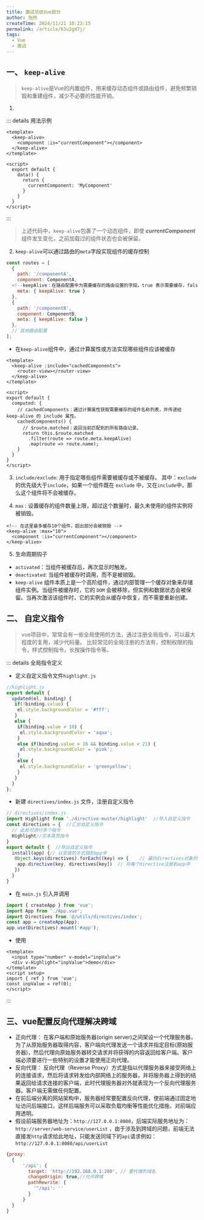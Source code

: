 ```yaml
---
title: 面试总结Vue部分
author: 怡然
createTime: 2024/11/21 10:23:15
permalink: /article/63u2gd7j/
tags:
  - Vue
  - 面试
---
```


## 一、  `keep-alive`
> `keep-alive`是Vue的内置组件，用来缓存动态组件或路由组件，避免频繁销毁和重建组件，减少不必要的性能开销。
1. 
::: details 用法示例
```vue
<template>
  <keep-alive>
    <component :is="currentComponent"></component>
  </keep-alive>
</template>

<script>
  export default {
    data() {
      return {
        currentComponent: 'MyComponent'
      }
    }
  }
</script>

```
:::

> 上述代码中，`keep-alive`包裹了一个动态组件，即使 ***currentComponent*** 组件发生变化，之前加载过的组件状态也会被保留。

2. `keep-alive`可以通过路由的`meta`字段实现组件的缓存控制
```js
const routes = [
  {
    path: '/componentA',
    component: ComponentA,
  <!--keepAlive：在路由配置中为需要缓存的路由设置的字段。true 表示需要缓存，false 或不设置表示不缓存。 -->
    meta: { keepAlive: true }
  },
  {
    path: '/componentB',
    component: ComponentB,
    meta: { keepAlive: false }
  },
  // 其他路由配置
];
```
- 在`keep-alive`组件中，通过计算属性或方法实现哪些组件应该被缓存
```vue
<template>
  <keep-alive :include="cachedComponents">
    <router-view></router-view>
  </keep-alive>
</template>

<script>
export default {
  computed: {
    // cachedComponents：通过计算属性获取需要缓存的组件名称列表，并传递给 keep-alive 的 include 属性。
    cachedComponents() {
      // $route.matched：返回当前匹配到的所有路由记录。
      return this.$route.matched
        .filter(route => route.meta.keepAlive)
        .map(route => route.name);
    }
  }
}
</script>
```

3. `include/exclude`: 用于指定哪些组件需要被缓存或不被缓存。 其中：`exclude`的优先级大于`include`，如果一个组件既在 `exclude` 中，又在`include`中，那么这个组件将不会被缓存。

4. `max` : 设置缓存的组件数量上限，超过这个数量时，最久未使用的组件实例将被销毁。
```vue
<!-- 在这里最多缓存10个组件，超出部分会被销毁 -->
<keep-alive :max="10">
  <component :is="currentComponent"></component>
</keep-alive>
```

5. 生命周期钩子

- `activated`：当组件被缓存后，再次显示时触发。
- `deactivated`: 当组件被缓存时调用，而不是被销毁。
- `keep-alive` 组件本质上是一个高阶组件，通过内部管理一个缓存对象来存储组件实例。当组件被缓存时，它的 `DOM` 会被移除，但实例和数据状态会被保留。当再次激活该组件时，它的实例会从缓存中恢复，而不需要重新创建。

## 二、 自定义指令
> vue项目中，常常会有一些全局使用的方法，通过注册全局指令，可以最大程度的复用，减少代码量。
> 比较常见的全局注册的方法有，控制权限的指令，样式控制指令，长按操作指令等。

::: details 全局指令定义
- 定义自定义指令文件`highlight.js`
```js
//highlight.js
export default {
  updated(el, binding) {
   if(!binding.value) {
    el.style.backgroundColor = '#fff';
   }
   else {
    if(binding.value < 10) {
     el.style.backgroundColor = 'aqua';
    }
    else if(binding.value > 10 && binding.value < 21) {
     el.style.backgroundColor = 'pink';
    }
    else {
     el.style.backgroundColor = 'greenyellow';
    }
   }
  }
};
```

- 新建 `directives/index.js` 文件，注册自定义指令
```js
// directives/index.js
import Highlight from './directive-muster/highlight'  //导入自定义指令
const directives = {  //汇总自定义指令
  // 此处可进行多个指令
  Highlight//文本高亮指令
}
export default {  //导出自定义指令
  install(app) {// 以安装的方式插到app中
   Object.keys(directives).forEach((key) => {    // 遍历directives对象的key
    app.directive(key, directives[key])  // 将每个directive注册到app中
   })
  }
}
```

- 在 `main.js` 引入并调用
```js
import { createApp } from 'vue';
import App from './App.vue';
import Directives from '@/utils/directives/index';
const app = createApp(App);
app.use(Directives).mount('#app');
```

- 使用
```vue
<template>
  <input type="number" v-model="inpValue">
  <div v-Highlight="inpValue">demo</div>
</template>
<script setup>
import { ref } from 'vue';
const inpValue = ref(0);
</script>
```
:::

## 三、vue配置反向代理解决跨域
- 正向代理： 在客户端和原始服务器(origin server)之间架设一个代理服务器，为了从原始服务器取得内容，客户端向代理发送一个请求并指定目标(原始服务器)，然后代理向原始服务器转交请求并将获得的内容返回给客户端。客户端必须要进行一些特别的设置才能使用正向代理。
- 反向代理： 反向代理（Reverse Proxy）方式是指以代理服务器来接受网络上的连接请求，然后将请求转发给内部网络上的服务器，并将服务器上得到的结果返回给请求连接的客户端，此时代理服务器对外就表现为一个反向代理服务器。客户端无需做任何配置。
- 在前后端分离的网站架构中，服务器经常要配置反向代理，使前端通过固定地址访问后端接口，这样后端服务可以采取负载均衡等性能优化措施，对前端应用透明。
- 假设前端服务器地址为：`http://127.0.0.1:8080`，后端实际服务地址为：`http://server/web-service/userList` ，由于涉及到跨域的问题，前端无法直接发`http`请求给此地址，只能发送同域下的`api`请求例如：`http://127.0.0.1:8080/api/userList`

```js
{proxy: 
  {
      '/api': {
        target: 'http://192.168.0.1:200', // 要代理的域名
        changeOrigin: true,//允许跨域
        pathRewrite: {
          '^/api': '' 
        }
      }
  }
}	
```